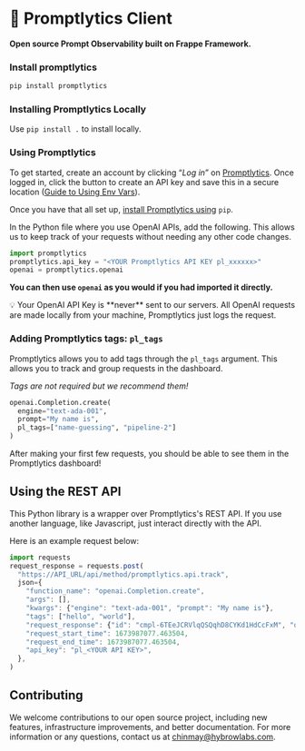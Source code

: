 # 🍰 Promptlytics Client

**Open source Prompt Observability built on Frappe Framework.**

### Install promptlytics

```bash
pip install promptlytics
```

### Installing Promptlytics Locally

Use `pip install .` to install locally.

### Using Promptlytics

To get started, create an account by clicking “*Log in*” on [Promptlytics](https://promptlytics.com/). Once logged in, click the button to create an API key and save this in a secure location ([Guide to Using Env Vars](https://towardsdatascience.com/the-quick-guide-to-using-environment-variables-in-python-d4ec9291619e)).

Once you have that all set up, [install Promptlytics using](https://pypi.org/project/promptlytics/) `pip`.

In the Python file where you use OpenAI APIs, add the following. This allows us to keep track of your requests without needing any other code changes.

```python
import promptlytics
promptlytics.api_key = "<YOUR Promptlytics API KEY pl_xxxxxx>"
openai = promptlytics.openai
```

**You can then use `openai` as you would if you had imported it directly.**

<aside>
💡 Your OpenAI API Key is **never** sent to our servers. All OpenAI requests are made locally from your machine, Promptlytics just logs the request.
</aside>

### Adding Promptlytics tags: `pl_tags`

Promptlytics allows you to add tags through the `pl_tags` argument. This allows you to track and group requests in the dashboard. 

*Tags are not required but we recommend them!*

```python
openai.Completion.create(
  engine="text-ada-001", 
  prompt="My name is", 
  pl_tags=["name-guessing", "pipeline-2"]
)
```

After making your first few requests, you should be able to see them in the Promptlytics dashboard!

## Using the REST API

This Python library is a wrapper over Promptlytics's REST API. If you use another language, like Javascript, just interact directly with the API. 

Here is an example request below:

```jsx
import requests
request_response = requests.post(
  "https://API_URL/api/method/promptlytics.api.track",
  json={
    "function_name": "openai.Completion.create",
    "args": [],
    "kwargs": {"engine": "text-ada-001", "prompt": "My name is"},
    "tags": ["hello", "world"],
    "request_response": {"id": "cmpl-6TEeJCRVlqQSQqhD8CYKd1HdCcFxM", "object": "text_completion", "created": 1672425843, "model": "text-ada-001", "choices": [{"text": " advocacy\"\n\nMy name is advocacy.", "index": 0, "logprobs": None, "finish_reason": "stop"}]},
    "request_start_time": 1673987077.463504,
    "request_end_time": 1673987077.463504,
    "api_key": "pl_<YOUR API KEY>",
  },
)
```

## Contributing

We welcome contributions to our open source project, including new features, infrastructure improvements, and better documentation. For more information or any questions, contact us at [chinmay@hybrowlabs.com](mailto:chinmay@hybrowlabs.com).
